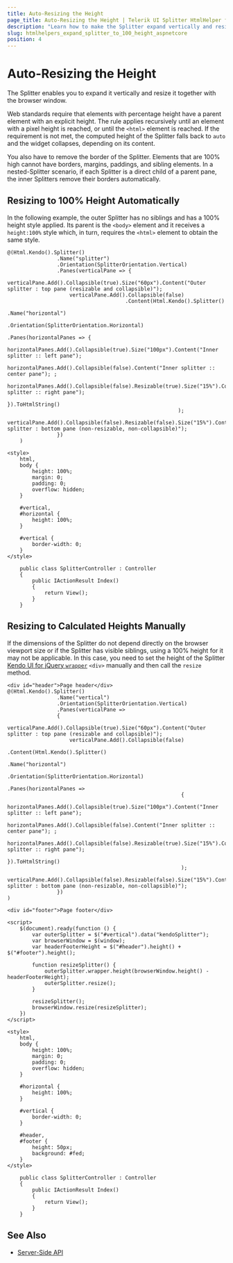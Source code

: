 ```yaml
---
title: Auto-Resizing the Height
page_title: Auto-Resizing the Height | Telerik UI Splitter HtmlHelper for ASP.NET Core
description: "Learn how to make the Splitter expand vertically and resize together with the browser window by using Telerik UI Splitter HtmlHelper for ASP.NET Core (MVC 6 or ASP.NET Core MVC)."
slug: htmlhelpers_expand_splitter_to_100_height_aspnetcore
position: 4
---
```


# Auto-Resizing the Height

The Splitter enables you to expand it vertically and resize it together with the browser window.

Web standards require that elements with percentage height have a parent element with an explicit height. The rule applies recursively until an element with a pixel height is reached, or until the `<html>` element is reached. If the requirement is not met, the computed height of the Splitter falls back to `auto` and the widget collapses, depending on its content.

You also have to remove the border of the Splitter. Elements that are 100% high cannot have borders, margins, paddings, and sibling elements. In a nested-Splitter scenario, if each Splitter is a direct child of a parent pane, the inner Splitters remove their borders automatically.

## Resizing to 100% Height Automatically

In the following example, the outer Splitter has no siblings and has a 100% height style applied. Its parent is the `<body>` element and it receives a `height:100%` style which, in turn, requires the `<html>` element to obtain the same style.

```Razor
@(Html.Kendo().Splitter()
                .Name("splitter")
                .Orientation(SplitterOrientation.Vertical)
                .Panes(verticalPane => {
                    verticalPane.Add().Collapsible(true).Size("60px").Content("Outer splitter : top pane (resizable and collapsible)");
                    verticalPane.Add().Collapsible(false)
                                      .Content(Html.Kendo().Splitter()
                                                        .Name("horizontal")
                                                        .Orientation(SplitterOrientation.Horizontal)
                                                        .Panes(horizontalPanes => {
                                                            horizontalPanes.Add().Collapsible(true).Size("100px").Content("Inner splitter :: left pane");
                                                            horizontalPanes.Add().Collapsible(false).Content("Inner splitter :: center pane"); ;
                                                            horizontalPanes.Add().Collapsible(false).Resizable(true).Size("15%").Content("Inner splitter :: right pane");
                                                        }).ToHtmlString()
                                                       );
                    verticalPane.Add().Collapsible(false).Resizable(false).Size("15%").Content("Outer splitter : bottom pane (non-resizable, non-collapsible)");
                })
    )

<style>
    html,
    body {
        height: 100%;
        margin: 0;
        padding: 0;
        overflow: hidden;
    }

    #vertical,
    #horizontal {
        height: 100%;
    }

    #vertical {
        border-width: 0;
    }
</style>
```
```Controller
    public class SplitterController : Controller
    {
        public IActionResult Index()
        {
            return View();
        }
    }
```


## Resizing to Calculated Heights Manually

If the dimensions of the Splitter do not depend directly on the browser viewport size or if the Splitter has visible siblings, using a 100% height for it may not be applicable. In this case, you need to set the height of the Splitter [Kendo UI for jQuery `wrapper`](https://docs.telerik.com/kendo-ui/intro/widget-basics/wrapper-element) `<div>` manually and then call the `resize` method.

```Razor
<div id="header">Page header</div>
@(Html.Kendo().Splitter()
                .Name("vertical")
                .Orientation(SplitterOrientation.Vertical)
                .Panes(verticalPane =>
                {
                    verticalPane.Add().Collapsible(true).Size("60px").Content("Outer splitter : top pane (resizable and collapsible)");
                    verticalPane.Add().Collapsible(false)
                                        .Content(Html.Kendo().Splitter()
                                                        .Name("horizontal")
                                                        .Orientation(SplitterOrientation.Horizontal)
                                                        .Panes(horizontalPanes =>
                                                        {
                                                            horizontalPanes.Add().Collapsible(true).Size("100px").Content("Inner splitter :: left pane");
                                                            horizontalPanes.Add().Collapsible(false).Content("Inner splitter :: center pane"); ;
                                                            horizontalPanes.Add().Collapsible(false).Resizable(true).Size("15%").Content("Inner splitter :: right pane");
                                                        }).ToHtmlString()
                                                        );
                    verticalPane.Add().Collapsible(false).Resizable(false).Size("15%").Content("Outer splitter : bottom pane (non-resizable, non-collapsible)");
                })
)

<div id="footer">Page footer</div>

<script>
    $(document).ready(function () {
        var outerSplitter = $("#vertical").data("kendoSplitter");
        var browserWindow = $(window);
        var headerFooterHeight = $("#header").height() + $("#footer").height();

        function resizeSplitter() {
            outerSplitter.wrapper.height(browserWindow.height() - headerFooterHeight);
            outerSplitter.resize();
        }

        resizeSplitter();
        browserWindow.resize(resizeSplitter);
    })
</script>

<style>
    html,
    body {
        height: 100%;
        margin: 0;
        padding: 0;
        overflow: hidden;
    }

    #horizontal {
        height: 100%;
    }

    #vertical {
        border-width: 0;
    }

    #header,
    #footer {
        height: 50px;
        background: #fed;
    }
</style>
```
```Controller
    public class SplitterController : Controller
    {
        public IActionResult Index()
        {
            return View();
        }
    }
```

## See Also

* [Server-Side API](/api/splitter)
